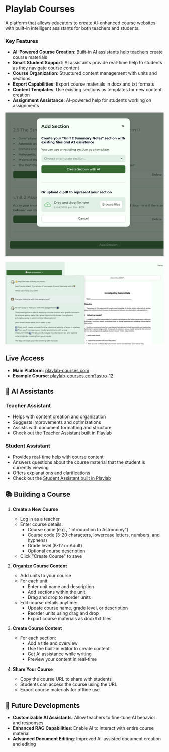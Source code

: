 # Playlab Courses

A platform that allows educators to create AI-enhanced course websites with built-in intelligent assistants for both teachers and students.

### Key Features

- **AI-Powered Course Creation**: Built-in AI assistants help teachers create course materials
- **Smart Student Support**: AI assistants provide real-time help to students as they navigate course content
- **Course Organization**: Structured content management with units and sections
- **Export Capabilities**: Export course materials in docx and txt formats
- **Content Templates**: Use existing sections as templates for new content creation
- **Assignment Assistance**: AI-powered help for students working on assignments

![Teacher using a template to create new content](./images/template_screenshot.png)

![Student getting AI assistance on an assignment](./images/assignment_assistance_screenshot.png)

## Live Access

- **Main Platform**: [playlab-courses.com](https://playlab-courses.com)
- **Example Course**: [playlab-courses.com?astro-12](https://playlab-courses.com?astro-12)

## 🤖 AI Assistants

### Teacher Assistant
- Helps with content creation and organization
- Suggests improvements and optimizations
- Assists with document formatting and structure
- Check out the [Teacher Assistant built in Playlab](https://www.playlab.ai/project/cmaofa4o30m9fsvih246c1eqc)

### Student Assistant
- Provides real-time help with course content
- Answers questions about the course material that the student is currently viewing
- Offers explanations and clarifications
- Check out the [Student Assistant built in Playlab](https://www.playlab.ai/project/cmaofcbwm0m9lsvih8sdt1578)

## 📚 Building a Course

1. **Create a New Course**
   - Log in as a teacher
   - Enter course details:
     - Course name (e.g., "Introduction to Astronomy")
     - Course code (3-20 characters, lowercase letters, numbers, and hyphens)
     - Grade level (K-12 or Adult)
     - Optional course description
   - Click "Create Course" to save

2. **Organize Course Content**
   - Add units to your course
   - For each unit:
     - Enter unit name and description
     - Add sections within the unit
     - Drag and drop to reorder units
   - Edit course details anytime:
     - Update course name, grade level, or description
     - Reorder units using drag and drop
     - Export course materials as docx/txt files

3. **Create Course Content**
   - For each section:
     - Add a title and overview
     - Use the built-in editor to create content
     - Get AI assistance while writing
     - Preview your content in real-time

4. **Share Your Course**
   - Copy the course URL to share with students
   - Students can access the course using the URL
   - Export course materials for offline use

## 🔮 Future Developments

- **Customizable AI Assistants**: Allow teachers to fine-tune AI behavior and responses
- **Enhanced RAG Capabilities**: Enable AI to interact with entire course material
- **Advanced Document Editing**: Improved AI-assisted document creation and editing